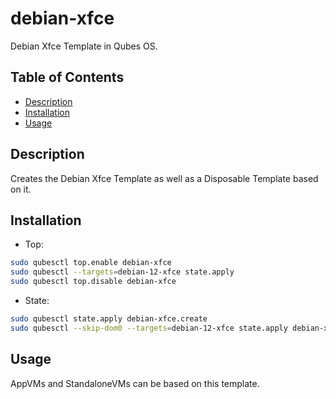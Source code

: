 # debian-xfce

Debian Xfce Template in Qubes OS.

## Table of Contents

*   [Description](#description)
*   [Installation](#installation)
*   [Usage](#usage)

## Description

Creates the Debian Xfce Template as well as a Disposable Template based on it.

## Installation

*   Top:

```sh
sudo qubesctl top.enable debian-xfce
sudo qubesctl --targets=debian-12-xfce state.apply
sudo qubesctl top.disable debian-xfce
```

*   State:

<!-- pkg:begin:post-install -->

```sh
sudo qubesctl state.apply debian-xfce.create
sudo qubesctl --skip-dom0 --targets=debian-12-xfce state.apply debian-xfce.install
```

<!-- pkg:end:post-install -->

## Usage

AppVMs and StandaloneVMs can be based on this template.
